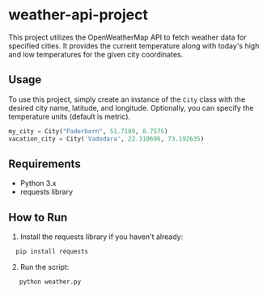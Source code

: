 # weather-api-project
This project utilizes the OpenWeatherMap API to fetch weather data for specified cities. It provides the current temperature along with today's high and low temperatures for the given city coordinates.

## Usage
To use this project, simply create an instance of the `City` class with the desired city name, latitude, and longitude. Optionally, you can specify the temperature units (default is metric).

```python
my_city = City("Paderborn", 51.7189, 8.7575)
vacation_city = City('Vadodara', 22.310696, 73.192635)
```
## Requirements
- Python 3.x
- requests library

## How to Run
1. Install the requests library if you haven't already:
```python
  pip install requests
```

2. Run the script:
```python
   python weather.py
```
